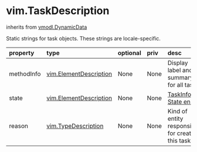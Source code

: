 vim.TaskDescription
===================
inherits from [vmodl.DynamicData](docs/vmodl.DynamicData.md)


Static strings for task objects. These strings are locale-specific.

| property | type | optional | priv | desc |
|:---------|:-----|:---------|:-----|:-----|
| methodInfo | [vim.ElementDescription](vim.ElementDescription.md "vim.ElementDescription") | None | None | Display label and summary for all tasks |
| state | [vim.ElementDescription](vim.ElementDescription.md "vim.ElementDescription") | None | None | <a href="vim.TaskInfo.State.md">TaskInfo State enum</a> |
| reason | [vim.TypeDescription](vim.TypeDescription.md "vim.TypeDescription") | None | None | Kind of entity responsible for creating this task. |



